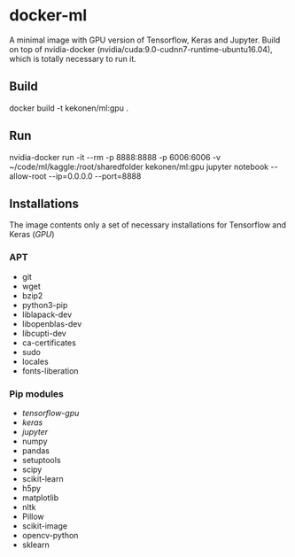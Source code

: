 # docker-ml
A minimal image with GPU version of Tensorflow, Keras and Jupyter. Build on top of nvidia-docker (nvidia/cuda:9.0-cudnn7-runtime-ubuntu16.04), which is totally necessary to run it.

## Build
docker build -t kekonen/ml:gpu .

## Run
nvidia-docker run -it --rm -p 8888:8888 -p 6006:6006 -v ~/code/ml/kaggle:/root/sharedfolder kekonen/ml:gpu jupyter notebook --allow-root --ip=0.0.0.0 --port=8888

## Installations
The image contents only a set of necessary installations for Tensorflow and Keras (*GPU*)

### APT
- git
- wget
- bzip2
- python3-pip
- liblapack-dev
- libopenblas-dev
- libcupti-dev
- ca-certificates
- sudo
- locales
- fonts-liberation

### Pip modules
- *tensorflow-gpu*
- *keras*
- *jupyter*
- numpy
- pandas
- setuptools
- scipy
- scikit-learn
- h5py
- matplotlib
- nltk
- Pillow
- scikit-image
- opencv-python
- sklearn

